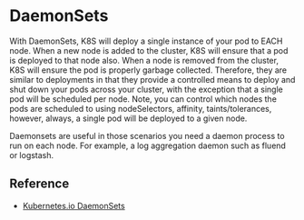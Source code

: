 # DaemonSets #

With DaemonSets, K8S will deploy a single instance of your pod to EACH node.  When a new node is added to the cluster, K8S will ensure that a pod is deployed to that node also. When a node is removed from the cluster, K8S will ensure the pod is properly garbage collected.  Therefore, they are similar to deployments in that they provide a controlled means to deploy and shut down your pods across your cluster, with the exception that a single pod will be scheduled per node.  Note, you can control which nodes the pods are scheduled to using nodeSelectors, affinity, taints/tolerances, however, always, a single pod will be deployed to a given node.

Daemonsets are useful in those scenarios you need a daemon process to run on each node.  For example, a log aggregation daemon such as fluend or logstash.

## Reference ##

* [Kubernetes.io DaemonSets](https://kubernetes.io/docs/concepts/workloads/controllers/daemonset/)